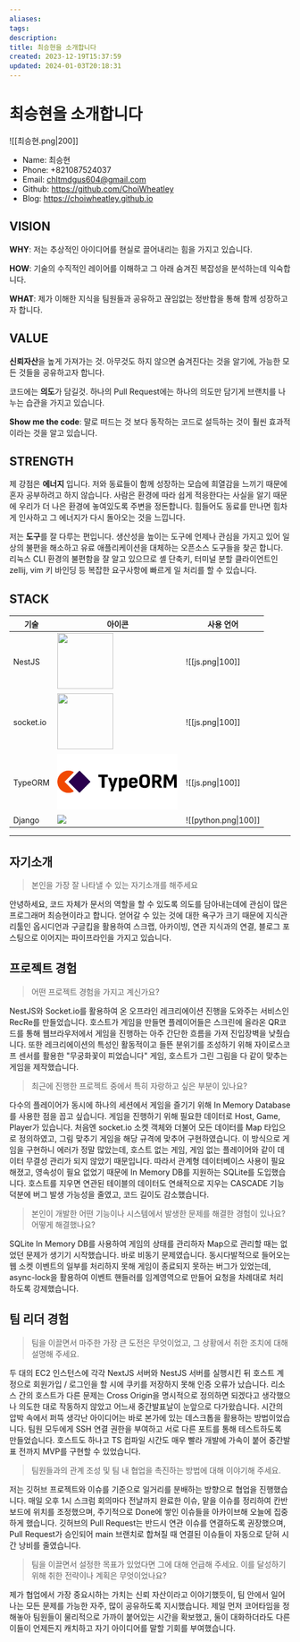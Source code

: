 ```yaml
---
aliases: 
tags: 
description:
title: 최승현을 소개합니다
created: 2023-12-19T15:37:59
updated: 2024-01-03T20:18:31
---
```


# 최승현을 소개합니다

![[최승현.png|200]]

- Name: 최승현
- Phone: +821087524037
- Email: chltmdgus604@gmail.com
- Github: <https://github.com/ChoiWheatley>
- Blog: <https://choiwheatley.github.io>

## VISION

**WHY**: 저는 추상적인 아이디어를 현실로 끌어내리는 힘을 가지고 있습니다.
 
**HOW**: 기술의 수직적인 레이어를 이해하고 그 아래 숨겨진 복잡성을 분석하는데 익숙합니다.

**WHAT**: 제가 이해한 지식을 팀원들과 공유하고 끊임없는 정반합을 통해 함께 성장하고자 합니다.

## VALUE

**신뢰자산**을 높게 가져가는 것. 아무것도 하지 않으면 숨겨진다는 것을 알기에, 가능한 모든 것들을 공유하고자 합니다.  

코드에는 **의도**가 담길것. 하나의 Pull Request에는 하나의 의도만 담기게 브랜치를 나누는 습관을 가지고 있습니다.  

**Show me the code**: 말로 떠드는 것 보다 동작하는 코드로 설득하는 것이 훨씬 효과적이라는 것을 알고 있습니다.

## STRENGTH

제 강점은 **에너지** 입니다. 저와 동료들이 함께 성장하는 모습에 희열감을 느끼기 때문에 혼자 공부하려고 하지 않습니다. 사람은 환경에 따라 쉽게 적응한다는 사실을 알기 때문에 우리가 더 나은 환경에 놓여있도록 주변을 정돈합니다. 힘들어도 동료를 만나면 힘차게 인사하고 그 에너지가 다시 돌아오는 것을 느낍니다.

저는 **도구**를 잘 다루는 편입니다. 생산성을 높이는 도구에 언제나 관심을 가지고 있어 일상의 불편을 해소하고 유료 애플리케이션을 대체하는 오픈소스 도구들을 찾곤 합니다. 리눅스 CLI 환경의 불편함을 잘 알고 있으므로 셸 단축키, 터미널 분할 클라이언트인 zellij, vim 키 바인딩 등 복잡한 요구사항에 빠르게 일 처리를 할 수 있습니다.

## STACK

| 기술      | 아이콘                                                                                                              | 사용 언어                                                                                                  |
| --------- | ------------------------------------------------------------------------------------------------------------------- | ---------------------------------------------------------------------------------------------------------- |
| NestJS    | <img src="https://nestjs.com/logo-small.ede75a6b.svg" style="height: 100px; width: 100px;">    | ![[js.png\|100]]                                                                                           |
| socket.io | <img src="https://socket.io/images/logo.svg" style="height: 100px; width: 100px;">             | ![[js.png\|100]]                                                                                           |
| TypeORM   | <img src="https://github.com/typeorm/typeorm/raw/master/resources/logo_big.png" style="height: 100px;">             | ![[js.png\|100]]                                                                                           |
| Django    | <img src="https://static.djangoproject.com/img/logos/django-logo-positive.png" style="height:100px;">               | ![[python.png\|100]]                                                                                       |

---

## 자기소개

> 본인을 가장 잘 나타낼 수 있는 자기소개를 해주세요

안녕하세요, 코드 자체가 문서의 역할을 할 수 있도록 의도를 담아내는데에 관심이 많은 프로그래머 최승현이라고 합니다. 얻어갈 수 있는 것에 대한 욕구가 크기 때문에 지식관리툴인 옵시디언과 구글킵을 활용하여 스크랩, 아카이빙, 연관 지식과의 연결, 블로그 포스팅으로 이어지는 파이프라인을 가지고 있습니다.

## 프로젝트 경험

> 어떤 프로젝트 경험을 가지고 계신가요?

NestJS와 Socket.io를 활용하여 온 오프라인 레크리에이션 진행을 도와주는 서비스인 RecRe를 만들었습니다. 호스트가 게임을 만들면 플레이어들은 스크린에 올라온 QR코드를 통해 웹브라우저에서 게임을 진행하는 아주 간단한 흐름을 가져 진입장벽을 낮췄습니다. 또한 레크리에이션의 특성인 활동적이고 들뜬 분위기를 조성하기 위해 자이로스코프 센서를 활용한 "무궁화꽃이 피었습니다" 게임, 호스트가 그린 그림을 다 같이 맞추는 게임을 제작했습니다.

> 최근에 진행한 프로젝트 중에서 특히 자랑하고 싶은 부분이 있나요?

다수의 플레이어가 동시에 하나의 세션에서 게임을 즐기기 위해 In Memory Database를 사용한 점을 꼽고 싶습니다. 게임을 진행하기 위해 필요한 데이터로 Host, Game, Player가 있습니다. 처음엔 socket.io 소켓 객체와 더불어 모든 데이터를 Map 타입으로 정의하였고, 그림 맞추기 게임을 해당 규격에 맞추어 구현하였습니다. 이 방식으로 게임을 구현하니 에러가 정말 많았는데, 호스트 없는 게임, 게임 없는 플레이어와 같이 데이터 무결성 관리가 되지 않았기 때문입니다. 따라서 관계형 데이터베이스 사용이 필요해졌고, 영속성이 필요 없었기 때문에 In Memory DB를 지원하는 SQLite를 도입했습니다. 호스트를 지우면 연관된 테이블의 데이터도 연쇄적으로 지우는 CASCADE 기능 덕분에 버그 발생 가능성을 줄였고, 코드 길이도 감소했습니다.

> 본인이 개발한 어떤 기능이나 시스템에서 발생한 문제를 해결한 경험이 있나요? 어떻게 해결했나요?

SQLite In Memory DB를 사용하여 게임의 상태를 관리하자 Map으로 관리할 때는 없었던 문제가 생기기 시작했습니다. 바로 비동기 문제였습니다. 동시다발적으로 들어오는 웹 소켓 이벤트의 일부를 처리하지 못해 게임이 종료되지 못하는 버그가 있었는데, async-lock을 활용하여 이벤트 핸들러를 임계영역으로 만들어 요청을 차례대로 처리하도록 강제했습니다.

## 팀 리더 경험

> 팀을 이끌면서 마주한 가장 큰 도전은 무엇이었고, 그 상황에서 취한 조치에 대해 설명해 주세요.

두 대의 EC2 인스턴스에 각각 NextJS 서버와 NestJS 서버를 실행시킨 뒤 호스트 계정으로 회원가입 / 로그인을 할 시에 쿠키를 저장하지 못해 인증 오류가 났습니다. 리소스 간의 호스트가 다른 문제는 Cross Origin을 명시적으로 정의하면 되겠다고 생각했으나 의도한 대로 작동하지 않았고 어느새 중간발표날이 눈앞으로 다가왔습니다. 시간의 압박 속에서 퍼뜩 생각난 아이디어는 바로 본가에 있는 데스크톱을 활용하는 방법이었습니다. 팀원 모두에게 SSH 연결 권한을 부여하고 서로 다른 포트를 통해 테스트하도록 만들었습니다. 호스트도 하나고 TS 컴파일 시간도 매우 빨라 개발에 가속이 붙어 중간발표 전까지 MVP를 구현할 수 있었습니다.

> 팀원들과의 관계 조성 및 팀 내 협업을 촉진하는 방법에 대해 이야기해 주세요.

저는 깃허브 프로젝트와 이슈를 기준으로 일거리를 분배하는 방향으로 협업을 진행했습니다. 매일 오후 1시 스크럼 회의마다 전날까지 완료한 이슈, 맡을 이슈를 정리하여 칸반보드에 위치를 조정했으며, 주기적으로 Done에 쌓인 이슈들을 아카이브해 오늘에 집중하게 했습니다. 깃허브의 Pull Request는 반드시 연관 이슈를 연결하도록 권장했으며, Pull Request가 승인되어 main 브랜치로 합쳐질 때 연결된 이슈들이 자동으로 닫혀 시간 낭비를 줄였습니다.

> 팀을 이끌면서 설정한 목표가 있었다면 그에 대해 언급해 주세요. 이를 달성하기 위해 취한 전략이나 계획은 무엇이었나요?

제가 협업에서 가장 중요시하는 가치는 신뢰 자산이라고 이야기했듯이, 팀 안에서 일어나는 모든 문제를 가능한 자주, 많이 공유하도록 지시했습니다. 제일 먼저 코어타임을 정해놓아 팀원들이 물리적으로 가까이 붙어있는 시간을 확보했고, 둘이 대화하더라도 다른 이들이 언제든지 캐치하고 자기 아이디어를 말할 기회를 부여했습니다. 
